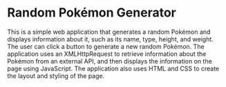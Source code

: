 # Random Pokémon Generator

This is a simple web application that generates a random Pokémon and displays information about it, such as its name, type, height, and weight. The user can click a button to generate a new random Pokémon. The application uses an XMLHttpRequest to retrieve information about the Pokémon from an external API, and then displays the information on the page using JavaScript. The application also uses HTML and CSS to create the layout and styling of the page.
